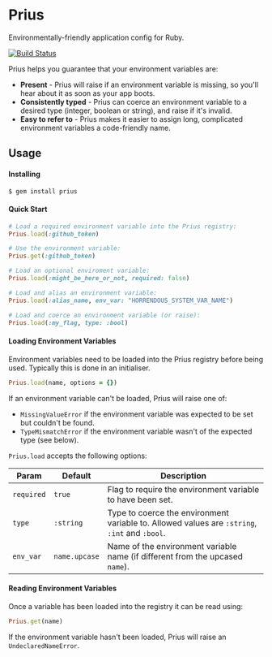 # Prius
Environmentally-friendly application config for Ruby.

[![Build Status](https://travis-ci.org/gocardless/prius.svg?branch=master)](https://travis-ci.org/gocardless/prius)

Prius helps you guarantee that your environment variables are:

- **Present** - Prius will raise if an environment variable is missing, so
  you'll hear about it as soon as your app boots.
- **Consistently typed** - Prius can coerce an environment variable to a
  desired type (integer, boolean or string), and raise if it's invalid.
- **Easy to refer to** - Prius makes it easier to assign long, complicated
  environment variables a code-friendly name.

## Usage

#### Installing

```
$ gem install prius
```

#### Quick Start

```ruby
# Load a required environment variable into the Prius registry:
Prius.load(:github_token)

# Use the environment variable:
Prius.get(:github_token)

# Load an optional enviroment variable:
Prius.load(:might_be_here_or_not, required: false)

# Load and alias an environment variable:
Prius.load(:alias_name, env_var: "HORRENDOUS_SYSTEM_VAR_NAME")

# Load and coerce an environment variable (or raise):
Prius.load(:my_flag, type: :bool)
```

#### Loading Environment Variables

Environment variables need to be loaded into the Prius registry before being
used. Typically this is done in an initialiser.

```ruby
Prius.load(name, options = {})
```

If an environment variable can't be loaded, Prius will raise one of:
- `MissingValueError` if the environment variable was expected to be set but couldn't be found.
- `TypeMismatchError` if the environment variable wasn't of the expected type (see below).

`Prius.load` accepts the following options:

| Param             | Default       | Description                                                                               |
|-------------------|---------------|-------------------------------------------------------------------------------------------|
| `required`        | `true`        | Flag to require the environment variable to have been set.                                |
| `type`            | `:string`     | Type to coerce the environment variable to. Allowed values are `:string`, `:int` and `:bool`. |
| `env_var`         | `name.upcase` | Name of the environment variable name (if different from the upcased `name`).             |

#### Reading Environment Variables

Once a variable has been loaded into the registry it can be read using:

```ruby
Prius.get(name)
```

If the environment variable hasn't been loaded, Prius will raise an `UndeclaredNameError`.
